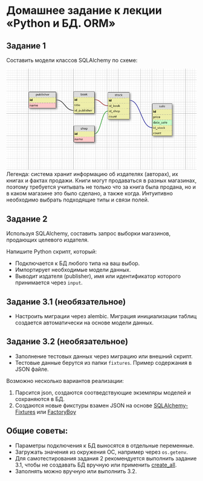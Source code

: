 # Домашнее задание к лекции «Python и БД. ORM»

## Задание 1

Составить модели классов SQLAlchemy по схеме:

![](readme/book_publishers_scheme.png)   
Легенда: система хранит информацию об издателях (авторах), их книгах и фактах продажи. Книги могут продаваться в разных магазинах, поэтому требуется учитывать не только что за книга была продана, но и в каком магазине это было сделано, а также когда.
Интуитивно необходимо выбрать подходящие типы и связи полей.  

## Задание 2

Используя SQLAlchemy, составить запрос выборки магазинов, продающих целевого издателя.

Напишите Python скрипт, который:

- Подключается к БД любого типа на ваш выбор.  
- Импортирует необходимые модели данных.
- Выводит издателя (publisher), имя или идентификатор которого принимается через `input`.  


## Задание 3.1 (необязательное)

- Настроить миграции через alembic. Миграция инициализации таблиц создается автоматически на основе модели данных. 

## Задание 3.2 (необязательное)

- Заполнение тестовых данных через миграцию или внешний скрипт.  
- Тестовые данные берутся из папки `fixtures`. Пример содержания в JSON файле.  

Возможно несколько вариантов реализации:

1. Парсится json, создаются соотведствующие экземляры моделей и сохраняются в БД.
2. Создаются новые фикстуры взамен JSON на основе [SQLAlchemy-Fixtures](https://sqlalchemy-fixtures.readthedocs.io/en/latest/) или [FactoryBoy](https://github.com/FactoryBoy/factory_boy)

## Общие советы:

- Параметры подключения к БД выносятся в отдельные переменные.  
- Загружать значения из окружения ОС, например через `os.getenv`.  
- Для самотестирования задания 2 рекомендуется выполнить задание 3.1, чтобы не создавать БД вручную или применить [create_all](https://docs.sqlalchemy.org/en/13/core/metadata.html#creating-and-dropping-database-tables).
- Заполнять можно вручную или выполнить 3.2.
